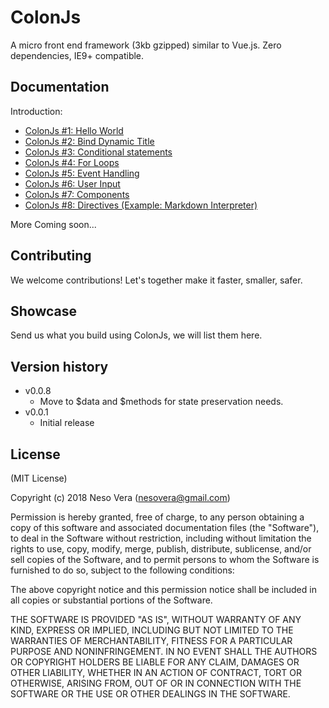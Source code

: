 ColonJs
===========

A micro front end framework (3kb gzipped) similar to Vue.js. Zero dependencies, IE9+ compatible. 

Documentation
------------

Introduction: 

- [ColonJs #1: Hello World](https://htmlpen.com/nesovera/colonjs-hello-world/editor/)
- [ColonJs #2: Bind Dynamic Title](https://htmlpen.com/nesovera/colonjs-bind-title/editor/)
- [ColonJs #3: Conditional statements](https://htmlpen.com/nesovera/colonjs-if-statement/editor/)
- [ColonJs #4: For Loops](https://htmlpen.com/nesovera/colonjs-for-loop/editor/)
- [ColonJs #5: Event Handling](https://htmlpen.com/nesovera/colonjs-events/editor/)
- [ColonJs #6: User Input](https://htmlpen.com/nesovera/colonjs-user-input/editor/)
- [ColonJs #7: Components](https://htmlpen.com/nesovera/colonjs-components/editor/)
- [ColonJs #8: Directives (Example: Markdown Interpreter)](https://htmlpen.com/nesovera/colonjs-directives/editor/)

More Coming soon...


Contributing
------------

We welcome contributions! Let's together make it faster, smaller, safer.


Showcase
------------

Send us what you build using ColonJs, we will list them here.


Version history
---------------

* v0.0.8
	- Move to $data and $methods for state preservation needs.
* v0.0.1
	- Initial release


License
-------

(MIT License)

Copyright (c) 2018 Neso Vera (nesovera@gmail.com)

Permission is hereby granted, free of charge, to any person obtaining a copy of this software and associated documentation files (the "Software"), to deal in the Software without restriction, including without limitation the rights to use, copy, modify, merge, publish, distribute, sublicense, and/or sell copies of the Software, and to permit persons to whom the Software is furnished to do so, subject to the following conditions:

The above copyright notice and this permission notice shall be included in all copies or substantial portions of the Software.

THE SOFTWARE IS PROVIDED "AS IS", WITHOUT WARRANTY OF ANY KIND, EXPRESS OR IMPLIED, INCLUDING BUT NOT LIMITED TO THE WARRANTIES OF MERCHANTABILITY, FITNESS FOR A PARTICULAR PURPOSE AND NONINFRINGEMENT. IN NO EVENT SHALL THE AUTHORS OR COPYRIGHT HOLDERS BE LIABLE FOR ANY CLAIM, DAMAGES OR OTHER LIABILITY, WHETHER IN AN ACTION OF CONTRACT, TORT OR OTHERWISE, ARISING FROM, OUT OF OR IN CONNECTION WITH THE SOFTWARE OR THE USE OR OTHER DEALINGS IN THE SOFTWARE.
